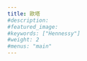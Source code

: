 ```yaml
---
title: 歐塔
#description: 
#featured_image: 
#keywords: ["Hennessy"]
#weight: 2
#menus: "main"
---
```

